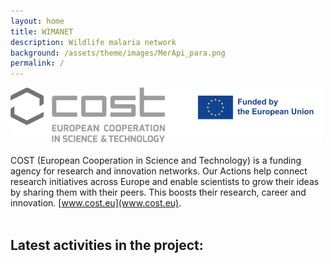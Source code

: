```yaml
---
layout: home
title: WIMANET
description: Wildlife malaria network
background: /assets/theme/images/MerApi_para.png
permalink: /
---
```


[![costeu](../assets/theme/images/COST_logo_corr.png)](https://www.cost.eu/actions/CA22108/)
<br/><br/>
COST (European Cooperation in Science and Technology) is a funding agency for research and innovation networks. 
Our Actions help connect research initiatives across Europe and enable scientists to grow their ideas by sharing them with their peers. 
This boosts their research, career and innovation. [www.cost.eu](www.cost.eu).
<br/><br/>

## Latest activities in the project:
